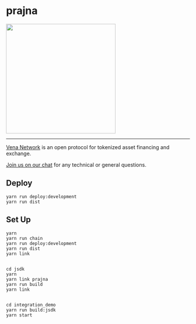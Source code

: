 # prajna

<img src="http://vena.network/image/Venation-Logo.png"  width=300/>

------------

[Vena Network](http://vena.network/) is an open protocol for tokenized asset financing and exchange.

[Join us on our chat](https://t.me/vena_network) for any technical or general questions.

## Deploy
```
yarn run deploy:development
yarn run dist
```


## Set Up
```
yarn
yarn run chain
yarn run deploy:development
yarn run dist
yarn link


cd jsdk
yarn
yarn link prajna
yarn run build
yarn link


cd integration_demo
yarn run build:jsdk
yarn start
```
